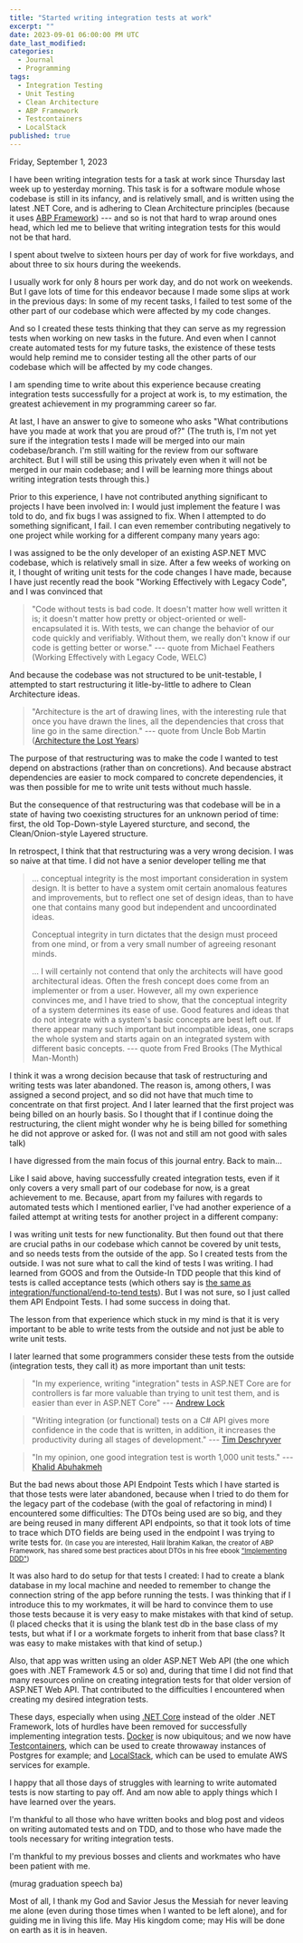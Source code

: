 ```yaml
---
title: "Started writing integration tests at work"
excerpt: ""
date: 2023-09-01 06:00:00 PM UTC
date_last_modified: 
categories:
  - Journal
  - Programming
tags: 
  - Integration Testing
  - Unit Testing
  - Clean Architecture
  - ABP Framework
  - Testcontainers
  - LocalStack
published: true
---
```


<!-- 2023-08-31 9:00 PM PHT: started -->

Friday, September 1, 2023

I have been writing integration tests for a task at work since Thursday last week up to yesterday morning. This task is for a software module whose codebase is still in its infancy, and is relatively small, and is written using the latest .NET Core, and is adhering to Clean Architecture principles (because it uses [ABP Framework](https://abp.io/)) --- and so is not that hard to wrap around ones head, which led me to believe that writing integration tests for this would not be that hard.

I spent about twelve to sixteen hours per day of work for five workdays, and about three to six hours during the weekends.

I usually work for only 8 hours per work day, and do not work on weekends. But I gave lots of time for this endeavor because I made some slips at work in the previous days: In some of my recent tasks, I failed to test some of the other part of our codebase which were affected by my code changes.

And so I created these tests thinking that they can serve as my regression tests when working on new tasks in the future. And even when I cannot create automated tests for my future tasks, the existence of these tests would help remind me to consider testing all the other parts of our codebase which will be affected by my code changes.

I am spending time to write about this experience because creating integration tests successfully for a project at work is, to my estimation, the greatest achievement in my programming career so far.

At last, I have an answer to give to someone who asks "What contributions have you made at work that you are proud of?" (The truth is, I'm not yet sure if the integration tests I made will be merged into our main codebase/branch. I'm still waiting for the review from our software architect. But I will still be using this privately even when it will not be merged in our main codebase; and I will be learning more things about writing integration tests through this.)

Prior to this experience, I have not contributed anything significant to projects I have been involved in: I would just implement the feature I was told to do, and fix bugs I was assigned to fix. When I attempted to do something significant, I fail. I can even remember contributing negatively to one project while working for a different company many years ago:

I was assigned to be the only developer of an existing ASP.NET MVC codebase, which is relatively small in size. After a few weeks of working on it, I thought of writing unit tests for the code changes I have made, because I have just recently read the book "Working Effectively with Legacy Code", and I was convinced that

> "Code without tests is bad code. It doesn't matter how well written it is; it doesn't matter how pretty or object-oriented or well-encapsulated it is. With tests, we can change the behavior of our code quickly and verifiably. Without them, we really don't know if our code is getting better or worse."
> --- quote from Michael Feathers (Working Effectively with Legacy Code, WELC)

And because the codebase was not structured to be unit-testable, I attempted to start restructuring it litle-by-little to adhere to Clean Architecture ideas.

> "Architecture is the art of drawing lines, with the interesting rule that once you have drawn the lines, all the dependencies that cross that line go in the same direction."
> --- quote from Uncle Bob Martin ([Architecture the Lost Years](https://www.youtube.com/watch?v=WpkDN78P884))

The purpose of that restructuring was to make the code I wanted to test depend on abstractions (rather than on concretions). And because abstract dependencies are easier to mock compared to concrete dependencies, it was then possible for me to write unit tests without much hassle. 

<!-- (If I remember correctly I also tried to write 'acceptance tests') -->

But the consequence of that restructuring was that codebase will be in a state of having two coexisting structures for an unknown period of time: first, the old Top-Down-style Layered sturcture, and second, the Clean/Onion-style Layered structure.

In retrospect, I think that that restructuring was a very wrong decision. I was so naive at that time. I did not have a senior developer telling me that

> ... conceptual integrity is the most important consideration in system design. It is better to have a system omit certain anomalous features and improvements, but to reflect one set of design ideas, than to have one that contains many good but independent and uncoordinated ideas.
>
> Conceptual integrity in turn dictates that the design must proceed from one mind, or from a very small number of agreeing resonant minds.
>
> ... I will certainly not contend that only the architects will have good architectural ideas. Often the fresh concept does come from an implementer or from a user. However, all my own experience convinces me, and I have tried to show, that the conceptual integrity of a system determines its ease of use. Good features and ideas that do not integrate with a system's basic concepts are best left out. If there appear many such important but incompatible ideas, one scraps the whole system and starts again on an integrated system with different basic concepts.
> --- quote from Fred Brooks (The Mythical Man-Month)

I think it was a wrong decision because that task of restructuring and writing tests was later abandoned. The reason is, among others, I was assigned a second project, and so did not have that much time to concentrate on that first project. And I later learned that the first project was being billed on an hourly basis. So I thought that if I continue doing the restructuring, the client might wonder why he is being billed for something he did not approve or asked for. (I was not and still am not good with sales talk)

I have digressed from the main focus of this journal entry. Back to main...

Like I said above, having successfully created integration tests, even if it only covers a very small part of our codebase for now, is a great achievement to me. Because, apart from my failures with regards to automated tests which I mentioned earlier, I've had another experience of a failed attempt at writing tests for another project in a different company:

I was writing unit tests for new functionality. But then found out that there are crucial paths in our codebase which cannot be covered by unit tests, and so needs tests from the outside of the app. So I created tests from the outside. I was not sure what to call the kind of tests I was writing. I had learned from GOOS and from the Outside-In TDD people that this kind of tests is called acceptance tests (which others say is [the same as integration/functional/end-to-tend tests](https://www.obeythetestinggoat.com/book/chapter_02_unittest.html)). But I was not sure, so I just called them API Endpoint Tests. I had some success in doing that.

The lesson from that experience which stuck in my mind is that it is very important to be able to write tests from the outside and not just be able to write unit tests. 

<!-- <small>(Test from the outside is even more important when attempting to write tests for legacy codebases because you have to write what they call characterization tests for the code you need to change. Tests from the outside are also important in codebases which are not structured well for unit testing.)</small> -->

I later learned that some programmers consider these tests from the outside (integration tests, they call it) as more important than unit tests:

> "In my experience, writing "integration" tests in ASP.NET Core are for controllers is far more valuable than trying to unit test them, and is easier than ever in ASP.NET Core"
> --- [Andrew Lock](https://andrewlock.net/should-you-unit-test-controllers-in-aspnetcore/)

> "Writing integration (or functional) tests on a C# API gives more confidence in the code that is written, in addition, it increases the productivity during all stages of development."
> --- [Tim Deschryver](https://timdeschryver.dev/blog/why-writing-integration-tests-on-a-csharp-api-is-a-productivity-booster) 

> "In my opinion, one good integration test is worth 1,000 unit tests."
> ---  [Khalid Abuhakmeh](https://khalidabuhakmeh.com/secrets-of-a-dotnet-professional#integration-tests--unit-tests)

But the bad news about those API Endpoint Tests which I have started is that those tests were later abandoned, because when I tried to do them for the legacy part of the codebase (with the goal of refactoring in mind) I encountered some difficulties: The DTOs being used are so big, and they are being reused in many different API endpoints, so that it took lots of time to trace which DTO fields are being used in the endpoint I was trying to write tests for. <small>(In case you are interested, Halil İbrahim Kalkan, the creator of ABP Framework, has shared some best practices about DTOs in his free ebook ["Implementing DDD"](https://abp.io/books/implementing-domain-driven-design))</small>

It was also hard to do setup for that tests I created: I had to create a blank database in my local machine and needed to remember to change the connection string of the app before running the tests. I was thinking that if I introduce this to my workmates, it will be hard to convince them to use those tests because it is very easy to make mistakes with that kind of setup. (I placed checks that it is using the blank test db in the base class of my tests, but what if I or a workmate forgets to inherit from that base class? It was easy to make mistakes with that kind of setup.)

Also, that app was written using an older ASP.NET Web API (the one which goes with .NET Framework 4.5 or so) and, during that time I did not find that many resources online on creating integration tests for that older version of ASP.NET Web API. That contributed to the difficulties I encountered when creating my desired integration tests.

These days, especially when using [.NET Core](https://blog.ploeh.dk/2021/01/25/self-hosted-integration-tests-in-aspnet/) instead of the older .NET Framework, lots of hurdles have been removed for successfully implementing integration tests. [Docker](https://www.youtube.com/watch?v=8IRNC7qZBmk) is now ubiquitous; and we now have [Testcontainers](https://www.azureblue.io/asp-net-core-integration-tests-with-test-containers-and-postgres/), which can be used to create throwaway instances of Postgres for example; and [LocalStack](https://blog.genezini.com/p/integration-tests-with-aws-s3-buckets-using-localstack-and-testcontainers/), which can be used to emulate AWS services for example.

I happy that all those days of struggles with learning to write automated tests is now starting to pay off. And am now able to apply things which I have learned over the years. 

I'm thankful to all those who have written books and blog post and videos on writing automated tests and on TDD, and to those who have made the tools necessary for writing integration tests.

I'm thankful to my previous bosses and clients and workmates who have been patient with me.

(murag graduation speech ba)

Most of all, I thank my God and Savior Jesus the Messiah for never leaving me alone (even during those times when I wanted to be left alone), and for guiding me in living this life. May His kingdom come; may His will be done on earth as it is in heaven.
